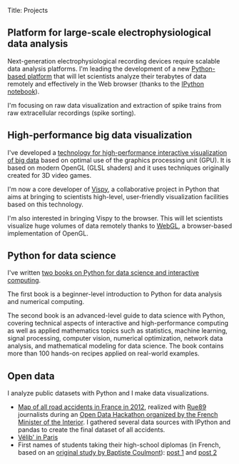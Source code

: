 Title: Projects

## Platform for large-scale electrophysiological data analysis

Next-generation electrophysiological recording devices require scalable data analysis platforms. I'm leading the development of a new [Python-based platform](http://klusta-team.github.io/) that will let scientists analyze their terabytes of data remotely and effectively in the Web browser (thanks to the [IPython notebook](http://ipython.org/notebook.html)).

I'm focusing on raw data visualization and extraction of spike trains from raw extracellular recordings (spike sorting).


## High-performance big data visualization

I've developed a [technology for high-performance interactive visualization of big data]({filename}/pdfs/RossantHardware2013.pdf) based on optimal use of the graphics processing unit (GPU). It is based on modern OpenGL (GLSL shaders) and it uses techniques originally created for 3D video games.

I'm now a core developer of [Vispy](http://vispy.org/), a collaborative project in Python that aims at bringing to scientists high-level, user-friendly visualization facilities based on this technology.

I'm also interested in bringing Vispy to the browser. This will let scientists visualize huge volumes of data remotely thanks to [WebGL](http://en.wikipedia.org/wiki/WebGL), a browser-based implementation of OpenGL.


## Python for data science

I've written [two books on Python for data science and interactive computing]({filename}/pages/books.md).

The first book is a beginner-level introduction to Python for data analysis and numerical computing.

The second book is an advanced-level guide to data science with Python, covering technical aspects of interactive and high-performance computing as well as applied mathematics topics such as statistics, machine learning, signal processing, computer vision, numerical optimization, network data analysis, and mathematical modeling for data science. The book contains more than 100 hands-on recipes applied on real-world examples.


## Open data

I analyze public datasets with Python and I make data visualizations.

* [Map of all road accidents in France in 2012](/opendata-interior-hackathon/), realized with [Rue89](http://rue89.nouvelobs.com/2014/06/25/carte-presque-tous-les-accidents-route-2012-253113) journalists during an [Open Data Hackathon organized by the French Minister of the Interior](http://fr.okfn.org/2014/08/09/retour-sur-le-premier-hackathon-sur-les-donnees-du-ministere-de-linterieur/). I gathered several data sources with IPython and pandas to create the final dataset of all accidents.
* [Vélib' in Paris](/velib-open-data/)
* First names of students taking their high-school diplomas (in French, based on an [original study by Baptiste Coulmont](http://coulmont.com/blog/2012/07/08/prenoms-mentions-bac-2012/)): [post 1](/prenoms-et-reussite-au-bac/) and [post 2](/frequence-des-prenoms-des-candidats-au-bac-2012/)
